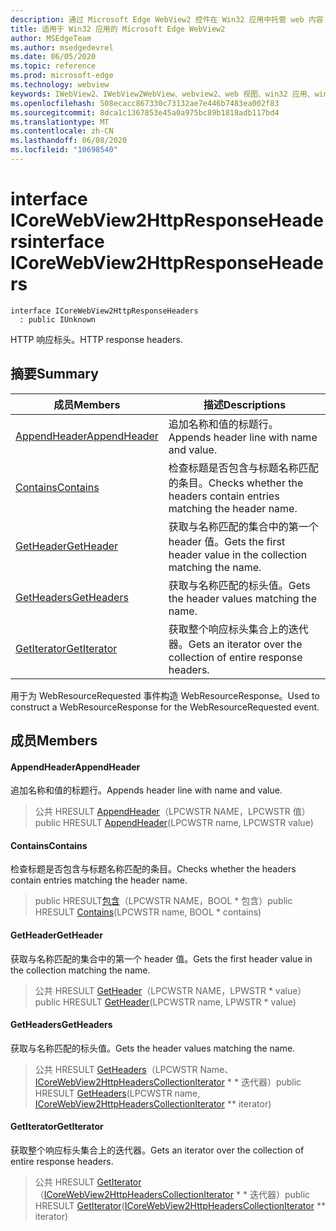 ```yaml
---
description: 通过 Microsoft Edge WebView2 控件在 Win32 应用中托管 web 内容
title: 适用于 Win32 应用的 Microsoft Edge WebView2
author: MSEdgeTeam
ms.author: msedgedevrel
ms.date: 06/05/2020
ms.topic: reference
ms.prod: microsoft-edge
ms.technology: webview
keywords: IWebView2、IWebView2WebView、webview2、web 视图、win32 应用、win32、edge、ICoreWebView2、ICoreWebView2Controller、浏览器控件、边缘 html
ms.openlocfilehash: 508ecacc867330c73132ae7e446b7483ea002f83
ms.sourcegitcommit: 8dca1c1367853e45a0a975bc89b1818adb117bd4
ms.translationtype: MT
ms.contentlocale: zh-CN
ms.lasthandoff: 06/08/2020
ms.locfileid: "10698540"
---
```

# <span data-ttu-id="a328c-104">interface ICoreWebView2HttpResponseHeaders</span><span class="sxs-lookup"><span data-stu-id="a328c-104">interface ICoreWebView2HttpResponseHeaders</span></span> 

```
interface ICoreWebView2HttpResponseHeaders
  : public IUnknown
```

<span data-ttu-id="a328c-105">HTTP 响应标头。</span><span class="sxs-lookup"><span data-stu-id="a328c-105">HTTP response headers.</span></span>

## <span data-ttu-id="a328c-106">摘要</span><span class="sxs-lookup"><span data-stu-id="a328c-106">Summary</span></span>

 <span data-ttu-id="a328c-107">成员</span><span class="sxs-lookup"><span data-stu-id="a328c-107">Members</span></span>                        | <span data-ttu-id="a328c-108">描述</span><span class="sxs-lookup"><span data-stu-id="a328c-108">Descriptions</span></span>
--------------------------------|---------------------------------------------
[<span data-ttu-id="a328c-109">AppendHeader</span><span class="sxs-lookup"><span data-stu-id="a328c-109">AppendHeader</span></span>](#appendheader) | <span data-ttu-id="a328c-110">追加名称和值的标题行。</span><span class="sxs-lookup"><span data-stu-id="a328c-110">Appends header line with name and value.</span></span>
[<span data-ttu-id="a328c-111">Contains</span><span class="sxs-lookup"><span data-stu-id="a328c-111">Contains</span></span>](#contains) | <span data-ttu-id="a328c-112">检查标题是否包含与标题名称匹配的条目。</span><span class="sxs-lookup"><span data-stu-id="a328c-112">Checks whether the headers contain entries matching the header name.</span></span>
[<span data-ttu-id="a328c-113">GetHeader</span><span class="sxs-lookup"><span data-stu-id="a328c-113">GetHeader</span></span>](#getheader) | <span data-ttu-id="a328c-114">获取与名称匹配的集合中的第一个 header 值。</span><span class="sxs-lookup"><span data-stu-id="a328c-114">Gets the first header value in the collection matching the name.</span></span>
[<span data-ttu-id="a328c-115">GetHeaders</span><span class="sxs-lookup"><span data-stu-id="a328c-115">GetHeaders</span></span>](#getheaders) | <span data-ttu-id="a328c-116">获取与名称匹配的标头值。</span><span class="sxs-lookup"><span data-stu-id="a328c-116">Gets the header values matching the name.</span></span>
[<span data-ttu-id="a328c-117">GetIterator</span><span class="sxs-lookup"><span data-stu-id="a328c-117">GetIterator</span></span>](#getiterator) | <span data-ttu-id="a328c-118">获取整个响应标头集合上的迭代器。</span><span class="sxs-lookup"><span data-stu-id="a328c-118">Gets an iterator over the collection of entire response headers.</span></span>

<span data-ttu-id="a328c-119">用于为 WebResourceRequested 事件构造 WebResourceResponse。</span><span class="sxs-lookup"><span data-stu-id="a328c-119">Used to construct a WebResourceResponse for the WebResourceRequested event.</span></span>

## <span data-ttu-id="a328c-120">成员</span><span class="sxs-lookup"><span data-stu-id="a328c-120">Members</span></span>

#### <span data-ttu-id="a328c-121">AppendHeader</span><span class="sxs-lookup"><span data-stu-id="a328c-121">AppendHeader</span></span> 

<span data-ttu-id="a328c-122">追加名称和值的标题行。</span><span class="sxs-lookup"><span data-stu-id="a328c-122">Appends header line with name and value.</span></span>

> <span data-ttu-id="a328c-123">公共 HRESULT [AppendHeader](#appendheader)（LPCWSTR NAME，LPCWSTR 值）</span><span class="sxs-lookup"><span data-stu-id="a328c-123">public HRESULT [AppendHeader](#appendheader)(LPCWSTR name, LPCWSTR value)</span></span>

#### <span data-ttu-id="a328c-124">Contains</span><span class="sxs-lookup"><span data-stu-id="a328c-124">Contains</span></span> 

<span data-ttu-id="a328c-125">检查标题是否包含与标题名称匹配的条目。</span><span class="sxs-lookup"><span data-stu-id="a328c-125">Checks whether the headers contain entries matching the header name.</span></span>

> <span data-ttu-id="a328c-126">public HRESULT[包含](#contains)（LPCWSTR NAME，BOOL \* 包含）</span><span class="sxs-lookup"><span data-stu-id="a328c-126">public HRESULT [Contains](#contains)(LPCWSTR name, BOOL \* contains)</span></span>

#### <span data-ttu-id="a328c-127">GetHeader</span><span class="sxs-lookup"><span data-stu-id="a328c-127">GetHeader</span></span> 

<span data-ttu-id="a328c-128">获取与名称匹配的集合中的第一个 header 值。</span><span class="sxs-lookup"><span data-stu-id="a328c-128">Gets the first header value in the collection matching the name.</span></span>

> <span data-ttu-id="a328c-129">公共 HRESULT [GetHeader](#getheader)（LPCWSTR NAME，LPWSTR \* value）</span><span class="sxs-lookup"><span data-stu-id="a328c-129">public HRESULT [GetHeader](#getheader)(LPCWSTR name, LPWSTR \* value)</span></span>

#### <span data-ttu-id="a328c-130">GetHeaders</span><span class="sxs-lookup"><span data-stu-id="a328c-130">GetHeaders</span></span> 

<span data-ttu-id="a328c-131">获取与名称匹配的标头值。</span><span class="sxs-lookup"><span data-stu-id="a328c-131">Gets the header values matching the name.</span></span>

> <span data-ttu-id="a328c-132">公共 HRESULT [GetHeaders](#getheaders)（LPCWSTR Name、 [ICoreWebView2HttpHeadersCollectionIterator](icorewebview2httpheaderscollectioniterator.md) \* \* 迭代器）</span><span class="sxs-lookup"><span data-stu-id="a328c-132">public HRESULT [GetHeaders](#getheaders)(LPCWSTR name, [ICoreWebView2HttpHeadersCollectionIterator](icorewebview2httpheaderscollectioniterator.md) \*\* iterator)</span></span>

#### <span data-ttu-id="a328c-133">GetIterator</span><span class="sxs-lookup"><span data-stu-id="a328c-133">GetIterator</span></span> 

<span data-ttu-id="a328c-134">获取整个响应标头集合上的迭代器。</span><span class="sxs-lookup"><span data-stu-id="a328c-134">Gets an iterator over the collection of entire response headers.</span></span>

> <span data-ttu-id="a328c-135">公共 HRESULT [GetIterator](#getiterator)（[ICoreWebView2HttpHeadersCollectionIterator](icorewebview2httpheaderscollectioniterator.md) \* \* 迭代器）</span><span class="sxs-lookup"><span data-stu-id="a328c-135">public HRESULT [GetIterator](#getiterator)([ICoreWebView2HttpHeadersCollectionIterator](icorewebview2httpheaderscollectioniterator.md) \*\* iterator)</span></span>

